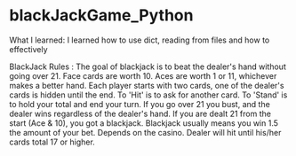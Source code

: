 # blackJackGame_Python

What I learned:
       I learned how to use dict, reading from files and how to effectively
       
BlackJack Rules : 
  The goal of blackjack is to beat the dealer's hand without going over 21.
  Face cards are worth 10. Aces are worth 1 or 11, whichever makes a better hand.
  Each player starts with two cards, one of the dealer's cards is hidden until the end.
  To 'Hit' is to ask for another card. To 'Stand' is to hold your total and end your turn.
  If you go over 21 you bust, and the dealer wins regardless of the dealer's hand.
  If you are dealt 21 from the start (Ace & 10), you got a blackjack.
  Blackjack usually means you win 1.5 the amount of your bet. Depends on the casino.
  Dealer will hit until his/her cards total 17 or higher.
